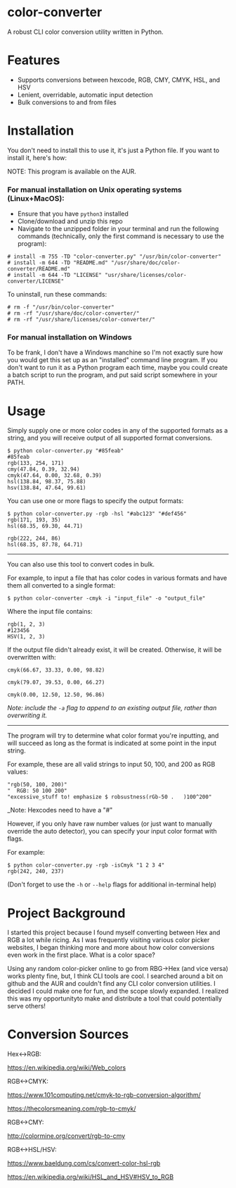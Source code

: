 # color-converter

A robust CLI color conversion utility written in Python.

# Features

- Supports conversions between hexcode, RGB, CMY, CMYK, HSL, and HSV
- Lenient, overridable, automatic input detection
- Bulk conversions to and from files

# Installation

You don't need to install this to use it, it's just a Python file. 
If you want to install it, here's how:

NOTE: This program is available on the AUR.

### For manual installation on Unix operating systems (Linux+MacOS):
- Ensure that you have `python3` installed
- Clone/download and unzip this repo
- Navigate to the unzipped folder in your terminal and run the following commands (technically, only the first command is necessary to use the program):
```
# install -m 755 -TD "color-converter.py" "/usr/bin/color-converter"
# install -m 644 -TD "README.md" "/usr/share/doc/color-converter/README.md"
# install -m 644 -TD "LICENSE" "usr/share/licenses/color-converter/LICENSE"
```

To uninstall, run these commands:
```
# rm -f "/usr/bin/color-converter"
# rm -rf "/usr/share/doc/color-converter/"
# rm -rf "/usr/share/licenses/color-converter/"
```

### For manual installation on Windows
To be frank, I don't have a Windows manchine so I'm not exactly sure how you would get this set up as an "installed" command line program. If you don't want to run it as a Python program each time, maybe you could create a batch script to run the program, and put said script somewhere in your PATH. 


# Usage

Simply supply one or more color codes in any of the supported formats as a string, and you will receive output of all supported format conversions.

```
$ python color-converter.py "#85feab"
#85feab
rgb(133, 254, 171)
cmy(47.84, 0.39, 32.94)
cmyk(47.64, 0.00, 32.68, 0.39)
hsl(138.84, 98.37, 75.88)
hsv(138.84, 47.64, 99.61)
```

You can use one or more flags to specify the output formats:

```
$ python color-converter.py -rgb -hsl "#abc123" "#def456"
rgb(171, 193, 35)
hsl(68.35, 69.30, 44.71)

rgb(222, 244, 86)
hsl(68.35, 87.78, 64.71)
```

---

You can also use this tool to convert codes in bulk.

For example, to input a file that has color codes in various formats and have them all converted to a single format:

```
$ python color-converter -cmyk -i "input_file" -o "output_file"
```

Where the input file contains:

```
rgb(1, 2, 3)
#123456
HSV(1, 2, 3)
```

If the output file didn't already exist, it will be created. Otherwise, it will be overwritten with:

```
cmyk(66.67, 33.33, 0.00, 98.82)

cmyk(79.07, 39.53, 0.00, 66.27)

cmyk(0.00, 12.50, 12.50, 96.86)
```

_Note: include the `-a` flag to append to an existing output file, rather than overwriting it._

---

The program will try to determine what color format you're inputting, and will succeed as long as the format is indicated at some point in the input string.

For example, these are all valid strings to input 50, 100, and 200 as RGB values:

```
"rgb(50, 100, 200)"
"  RGB: 50 100 200"
"excessive_stuff to! emphasize $ robsustness(rGb-50 .   )100^200"
```

_Note: Hexcodes need to have a "#"  

However, if you only have raw number values (or just want to manually override the auto detector), you can specify your input color format with flags.

For example:

```
$ python color-converter.py -rgb -isCmyk "1 2 3 4"
rgb(242, 240, 237)
```

(Don't forget to use the `-h` or `--help` flags for additional in-terminal help)

# Project Background

I started this project because I found myself converting between Hex and RGB a lot while ricing. As I was frequently visiting various color picker websites, I began thinking more and more about how color conversions even work in the first place. What is a color space?

Using any random color-picker online to go from RBG->Hex (and vice versa) works plenty fine, but, I think CLI tools are cool. I searched around a bit on github and the AUR and couldn't find any CLI color conversion utilities. I decided I could make one for fun, and the scope slowly expanded. I realized this was my opportunityto make and distribute a tool that could potentially serve others!

# Conversion Sources

Hex<->RGB:

https://en.wikipedia.org/wiki/Web_colors

RGB<->CMYK:

https://www.101computing.net/cmyk-to-rgb-conversion-algorithm/

https://thecolorsmeaning.com/rgb-to-cmyk/

RGB<->CMY:

http://colormine.org/convert/rgb-to-cmy

RGB<->HSL/HSV:

https://www.baeldung.com/cs/convert-color-hsl-rgb

https://en.wikipedia.org/wiki/HSL_and_HSV#HSV_to_RGB
